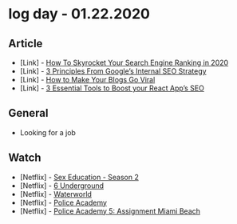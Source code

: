 # log day - 01.22.2020

## Article

- \[Link\] - [How To Skyrocket Your Search Engine Ranking in 2020](https://medium.com/@goldenwaym/how-to-skyrocket-your-search-engine-ranking-in-2020-3bfc116c87f2)
- \[Link\] - [3 Principles From Google’s Internal SEO Strategy](https://medium.com/better-marketing/3-principles-from-googles-internal-seo-strategy-10b3497f7b2b)
- \[Link\] - [How to Make Your Blogs Go Viral](https://medium.com/swlh/how-to-make-your-blogs-go-viral-7d45b6bcbe44)
- \[Link\] - [3 Essential Tools to Boost your React App’s SEO](https://medium.com/@prestonwallace/3-ways-improve-react-seo-without-isomorphic-app-a6354595e400)

## General

- Looking for a job

## Watch

- \[Netflix\] - [Sex Education - Season 2](https://www.themoviedb.org/tv/81356-sex-education/season/2)
- \[Netflix\] - [6 Underground](https://letterboxd.com/hemersonvianna/film/6-underground/)
- \[Netflix\] - [Waterworld](https://letterboxd.com/hemersonvianna/film/waterworld/)
- \[Netflix\] - [Police Academy](https://letterboxd.com/hemersonvianna/film/police-academy/)
- \[Netflix\] - [Police Academy 5: Assignment Miami Beach](https://letterboxd.com/hemersonvianna/film/police-academy-5-assignment-miami-beach/)
